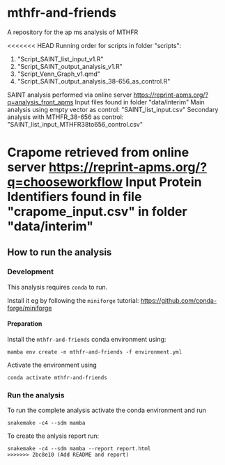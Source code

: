 # mthfr-and-friends
A repository for the ap ms analysis of MTHFR

<<<<<<< HEAD
Running order for scripts in folder "scripts":
1) "Script_SAINT_list_input_v1.R"
2) "Script_SAINT_output_analysis_v1.R"
3) "Script_Venn_Graph_v1.qmd"
4) "Script_SAINT_output_analysis_38-656_as_control.R"

SAINT analysis performed via online server https://reprint-apms.org/?q=analysis_front_apms
Input files found in folder "data/interim"
Main analysis using empty vector as control: "SAINT_list_input.csv"
Secondary analysis with MTHFR_38-656 as control: "SAINT_list_input_MTHFR38to656_control.csv"

Crapome retrieved from online server https://reprint-apms.org/?q=chooseworkflow 
Input  Protein Identifiers found in file "crapome_input.csv" in folder "data/interim"
=======
## How to run the analysis

### Development
This analysis requires `conda` to run.

Install it eg by following the `miniforge` tutorial: https://github.com/conda-forge/miniforge

#### Preparation
Install the `mthfr-and-friends` conda environment using:

```
mamba env create -n mthfr-and-friends -f environment.yml
```
Activate the environment using

```
conda activate mthfr-and-friends
```

### Run the analysis

To run the complete analysis activate the conda environment and run

```
snakemake -c4 --sdm mamba
```

To create the anlysis report run:

```
snakemake -c4 --sdm mamba --report report.html
>>>>>>> 2bc8e10 (Add README and report)
